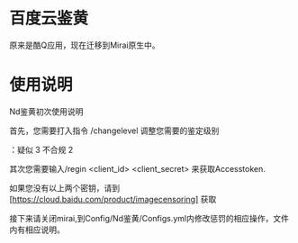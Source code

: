 # 百度云鉴黄
原来是酷Q应用，现在迁移到Mirai原生中。
# 使用说明
Nd鉴黄初次使用说明

首先，您需要打入指令 /changelevel <Value>调整您需要的鉴定级别
  
  <Value>：疑似 3 不合规 2
    
其次您需要输入/regin <client_id> <client_secret> 来获取Accesstoken.

  如果您没有以上两个密钥，请到 [https://cloud.baidu.com/product/imagecensoring] 获取

接下来请关闭mirai,到Config/Nd鉴黄/Configs.yml内修改惩罚的相应操作，文件内有相应说明。

